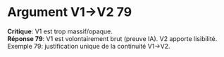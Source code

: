 # Argument V1→V2 79
**Critique**: V1 est trop massif/opaque.  
**Réponse 79**: V1 est volontairement brut (preuve IA). V2 apporte lisibilité.  
Exemple 79: justification unique de la continuité V1→V2.
